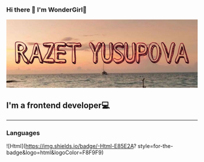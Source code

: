 ### Hi there 👋 I'm WonderGirl🌟

[![Header](https://github.com/wonder-girl92/wonder-girl92/blob/main/assets/logo.jpg)](https://www.instagram.com/r.i.1992/)

## I'm a frontend developer💻

____
### Languages
![Html](https://img.shields.io/badge/-Html-E85E2A?
style=for-the-badge&logo=html&logoColor=F8F9F9)
